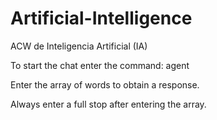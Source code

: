 # Artificial-Intelligence
ACW de Inteligencia Artificial (IA)

To start the chat enter the command: agent

Enter the array of words to obtain a response.

Always enter a full stop after entering the array.
